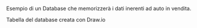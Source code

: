 Esempio di un Database che memorizzerà i dati inerenti ad auto in vendita.


Tabella del database creata con Draw.io